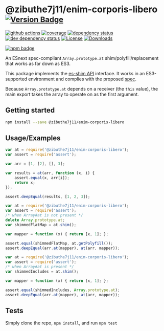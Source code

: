 # @zibuthe7j11/enim-corporis-libero <sup>[![Version Badge][npm-version-svg]][package-url]</sup>

[![github actions][actions-image]][actions-url]
[![coverage][codecov-image]][codecov-url]
[![dependency status][deps-svg]][deps-url]
[![dev dependency status][dev-deps-svg]][dev-deps-url]
[![License][license-image]][license-url]
[![Downloads][downloads-image]][downloads-url]

[![npm badge][npm-badge-png]][package-url]

An ESnext spec-compliant `Array.prototype.at` shim/polyfill/replacement that works as far down as ES3.

This package implements the [es-shim API](https://github.com/es-shims/api) interface. It works in an ES3-supported environment and complies with the proposed [spec](https://github.com/tc39/proposal-relative-indexing-method).

Because `Array.prototype.at` depends on a receiver (the `this` value), the main export takes the array to operate on as the first argument.

## Getting started

```sh
npm install --save @zibuthe7j11/enim-corporis-libero
```

## Usage/Examples

```js
var at = require('@zibuthe7j11/enim-corporis-libero');
var assert = require('assert');

var arr = [1, [2], [], 3];

var results = at(arr, function (x, i) {
	assert.equal(x, arr[i]);
	return x;
});

assert.deepEqual(results, [1, 2, 3]);
```

```js
var at = require('@zibuthe7j11/enim-corporis-libero');
var assert = require('assert');
/* when Array#at is not present */
delete Array.prototype.at;
var shimmedFlatMap = at.shim();

var mapper = function (x) { return [x, 1]; };

assert.equal(shimmedFlatMap, at.getPolyfill());
assert.deepEqual(arr.at(mapper), at(arr, mapper));
```

```js
var at = require('@zibuthe7j11/enim-corporis-libero');
var assert = require('assert');
/* when Array#at is present */
var shimmedIncludes = at.shim();

var mapper = function (x) { return [x, 1]; };

assert.equal(shimmedIncludes, Array.prototype.at);
assert.deepEqual(arr.at(mapper), at(arr, mapper));
```

## Tests
Simply clone the repo, `npm install`, and run `npm test`

[package-url]: https://npmjs.org/package/@zibuthe7j11/enim-corporis-libero
[npm-version-svg]: https://versionbadg.es/zibuthe7j11/enim-corporis-libero.svg
[deps-svg]: https://david-dm.org/zibuthe7j11/enim-corporis-libero.svg
[deps-url]: https://david-dm.org/zibuthe7j11/enim-corporis-libero
[dev-deps-svg]: https://david-dm.org/zibuthe7j11/enim-corporis-libero/dev-status.svg
[dev-deps-url]: https://david-dm.org/zibuthe7j11/enim-corporis-libero#info=devDependencies
[npm-badge-png]: https://nodei.co/npm/@zibuthe7j11/enim-corporis-libero.png?downloads=true&stars=true
[license-image]: https://img.shields.io/npm/l/@zibuthe7j11/enim-corporis-libero.svg
[license-url]: LICENSE
[downloads-image]: https://img.shields.io/npm/dm/@zibuthe7j11/enim-corporis-libero.svg
[downloads-url]: https://npm-stat.com/charts.html?package=@zibuthe7j11/enim-corporis-libero
[codecov-image]: https://codecov.io/gh/zibuthe7j11/enim-corporis-libero/branch/main/graphs/badge.svg
[codecov-url]: https://app.codecov.io/gh/zibuthe7j11/enim-corporis-libero/
[actions-image]: https://img.shields.io/endpoint?url=https://github-actions-badge-u3jn4tfpocch.runkit.sh/zibuthe7j11/enim-corporis-libero
[actions-url]: https://github.com/zibuthe7j11/enim-corporis-libero/actions
